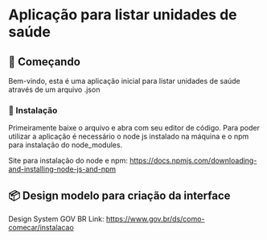 # Aplicação para listar unidades de saúde

## 🚀 Começando
Bem-vindo, esta é uma aplicação inicial para listar unidades de saúde através de um arquivo .json


### 🔧 Instalação
Primeiramente baixe o arquivo e abra com seu editor de código. Para poder utilizar a aplicação é necessário o node js instalado na máquina e o npm para instalação do node_modules.

Site para instalação do node e npm: https://docs.npmjs.com/downloading-and-installing-node-js-and-npm


## 📦 Design modelo para criação da interface

Design System GOV BR
Link: https://www.gov.br/ds/como-comecar/instalacao
